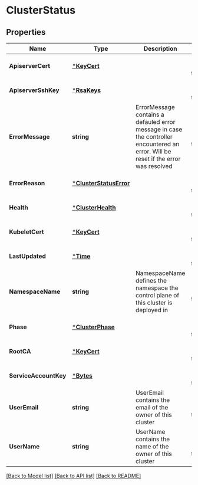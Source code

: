 # ClusterStatus

## Properties
Name | Type | Description | Notes
------------ | ------------- | ------------- | -------------
**ApiserverCert** | [***KeyCert**](KeyCert.md) |  | [optional] [default to null]
**ApiserverSshKey** | [***RsaKeys**](RSAKeys.md) |  | [optional] [default to null]
**ErrorMessage** | **string** | ErrorMessage contains a defauled error message in case the controller encountered an error. Will be reset if the error was resolved | [optional] [default to null]
**ErrorReason** | [***ClusterStatusError**](ClusterStatusError.md) |  | [optional] [default to null]
**Health** | [***ClusterHealth**](ClusterHealth.md) |  | [optional] [default to null]
**KubeletCert** | [***KeyCert**](KeyCert.md) |  | [optional] [default to null]
**LastUpdated** | [***Time**](Time.md) |  | [optional] [default to null]
**NamespaceName** | **string** | NamespaceName defines the namespace the control plane of this cluster is deployed in | [optional] [default to null]
**Phase** | [***ClusterPhase**](ClusterPhase.md) |  | [optional] [default to null]
**RootCA** | [***KeyCert**](KeyCert.md) |  | [optional] [default to null]
**ServiceAccountKey** | [***Bytes**](Bytes.md) |  | [optional] [default to null]
**UserEmail** | **string** | UserEmail contains the email of the owner of this cluster | [optional] [default to null]
**UserName** | **string** | UserName contains the name of the owner of this cluster | [optional] [default to null]

[[Back to Model list]](../README.md#documentation-for-models) [[Back to API list]](../README.md#documentation-for-api-endpoints) [[Back to README]](../README.md)


